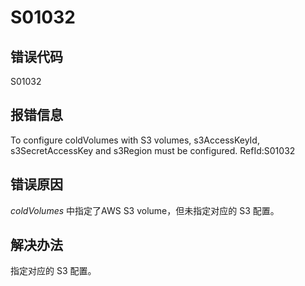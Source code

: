 # S01032

## 错误代码

S01032

## 报错信息

To configure coldVolumes with S3 volumes, s3AccessKeyId, s3SecretAccessKey and
s3Region must be configured. RefId:S01032

## 错误原因

*coldVolumes* 中指定了AWS S3 volume，但未指定对应的 S3 配置。

## 解决办法

指定对应的 S3 配置。

